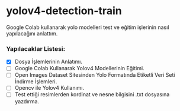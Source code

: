 # yolov4-detection-train
Google Colab kullanarak yolo modelleri test ve eğitim işlerinin nasıl yapılacağını anlattım.

### Yapılacaklar Listesi:
* [X] Dosya  İşlemlerinin Anlatımı.
* [ ] Google Colab Kullanarak Yolov4 Modellerinin Eğitimi.
* [ ] Open Images Dataset Sitesinden Yolo Formatında Etiketli Veri Seti İndirme İşlemleri.
* [ ] Opencv ile Yolov4 Kullanımı.
* [ ] Test ettiği resimlerden kordinat ve nesne bilgisini .txt dosyasına yazdırma.
